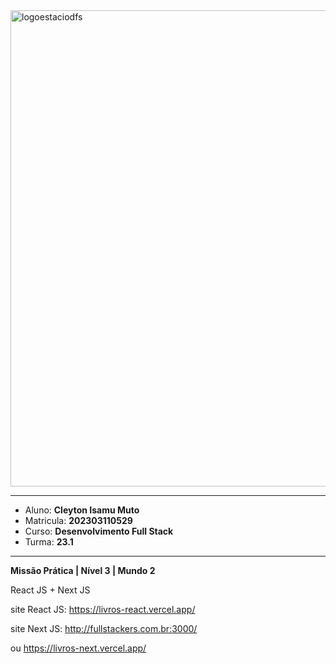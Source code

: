 <img width="762" alt="logoestaciodfs" src="https://user-images.githubusercontent.com/104142117/204535322-571ae0a5-b475-4441-83b2-06ba02d9930d.png">

---

- Aluno: **Cleyton Isamu Muto**
- Matricula: **202303110529**
- Curso: **Desenvolvimento Full Stack**
- Turma: **23.1**

---

**Missão Prática | Nível 3 | Mundo 2**

React JS + Next JS

site React JS: https://livros-react.vercel.app/

site Next JS: http://fullstackers.com.br:3000/

ou https://livros-next.vercel.app/
